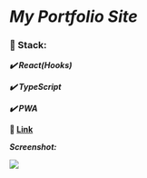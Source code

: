 # ***My Portfolio Site***

### :scroll: Stack:

   ***:heavy_check_mark: React(Hooks)***
   
   ***:heavy_check_mark: TypeScript***
   
   ***:heavy_check_mark: PWA***

**:link:  [Link](https://arimanecro.github.io)**

***Screenshot:***

![](https://lh3.googleusercontent.com/haMpCf4haCjB9yuj_LVHEdlYEn6QNrdMm2b2LKXAi1IBntKQqcxmlZ-ovG4a6QtpI-B0bY8fxtQihdrsESzXyiqun8e0Zk9xkfGdi0fvFU9Z9w7Zi2hppnNgC7VX3yevnHM-dE__h_VnhIBs9Emf2lpdzoKFkSCwoc-7f9plIGMdNRtJe6P3FUTLENRyYGM21SG3G0nLy-H6alLDoBzNg_hzey6pqimCoPlS8iBD0SraMy2ZT_M17iSleznBm_ArE7FtMTppImqsKGtH1KJQ0jsvUz3oW1CS6CFswlasurISNB8zmips1AlP2llkTEe9ZQkAhXTDGjxGDmTHmK9XWEAwra52fBTEzNWzBGJhks9EkFDbwXeH6H6LVzTHWg3xtjj-gAiODXfaeqn0YmUAnS_tSiITwFzsNRecU7jbQSy4XqUTo3UWM9CJho5gbG2BzAns5tozkGwjwiiBs4_mH94fLcKQ4Cfcpd2KEEMs9xCaSvN20umY6livnqDH3HVv230K-mOuo4r71CKYzYNDIsI2pROSRKdgFl2gPRTGzm9axrTijLaRWIsefxyp_7IqhU-OunrzY3XLgJHRgieXSLWlL7mbGs62MIxfrzMCzwASjlPF5evajmvvaj-KSQ6OxZWeLVVGQ4xT23SRh66bQtQiocdUFWlJMA4oJnIY1fX1xwLwge8p4qJKENiL3-LppqfdQpl-voRoDehukpSxlyXxYaYKMsJut7Y_erD73k5-t1Rw=w1343-h624-no)
